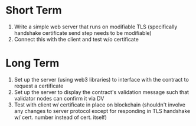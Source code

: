 # Short Term
1. Write a simple web server that runs on modifiable TLS (specifically handshake certificate send step needs to be modifiable)
2. Connect this with the client and test w/o certificate
# Long Term
1. Set up the server (using web3 libraries) to interface with the contract to request a certificate
2. Set up the server to display the contract's validation message such that validator nodes can confirm it via DV
3. Test with client w/ certificate in place on blockchain (shouldn't involve any changes to server protocol except for responding in TLS handshake w/ cert. number instead of cert. itself)
